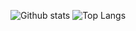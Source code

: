 ![Github stats](https://github-readme-stats.vercel.app/api?username=tuminoid&show_icons=true&count_private=true&include_all_commits=true&theme=tokyonight)
![Top Langs](https://github-readme-stats.vercel.app/api/top-langs/?username=tuminoid&layout=compact&theme=tokyonight)
